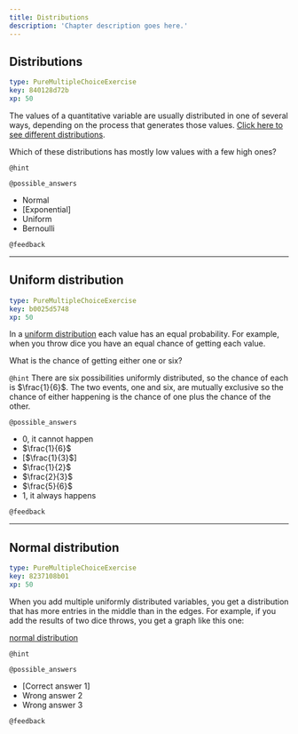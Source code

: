 ```yaml
---
title: Distributions
description: 'Chapter description goes here.'
---
```


## Distributions

```yaml
type: PureMultipleChoiceExercise
key: 840128d72b
xp: 50
```

The values of a quantitative variable are usually distributed in one of several ways, depending on the process that generates those values. [Click here to see different distributions](http://simple-tech.com/public_html/statistics/distributions.html).

Which of these distributions has mostly low values with a few high ones?

`@hint`


`@possible_answers`
- Normal
- [Exponential]
- Uniform
- Bernoulli

`@feedback`


---

## Uniform distribution

```yaml
type: PureMultipleChoiceExercise
key: b0025d5748
xp: 50
```

In a [uniform distribution](http://mathworld.wolfram.com/UniformDistribution.html) each value has an equal probability. For example, when you throw dice you have an equal chance of getting each value.

What is the chance of getting either one or six?

`@hint`
There are six possibilities uniformly distributed, so the chance of each is $\frac{1}{6}$. The two events, one and six, are mutually exclusive so the chance of either happening is the chance of one plus the chance of the other.

`@possible_answers`
- $0$, it cannot happen
- $\frac{1}{6}$
- [$\frac{1}{3}$]
- $\frac{1}{2}$
- $\frac{2}{3}$
- $\frac{5}{6}$
- $1$, it always happens

`@feedback`


---

## Normal distribution

```yaml
type: PureMultipleChoiceExercise
key: 8237108b01
xp: 50
```

When you add multiple uniformly distributed variables, you get a distribution that has more entries in the middle than in the edges. For example, if you add the results of two dice throws, you get a graph like this one:




 [normal distribution](https://en.wikipedia.org/wiki/Normal_distribution)

`@hint`


`@possible_answers`
- [Correct answer 1]
- Wrong answer 2
- Wrong answer 3

`@feedback`
